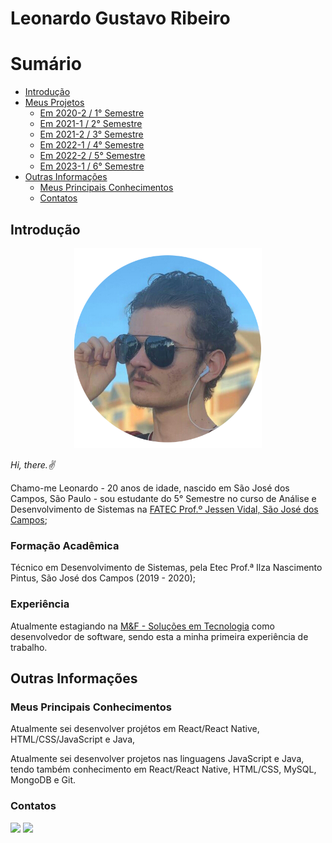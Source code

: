 # Leonardo Gustavo Ribeiro
# Sumário

- [Introdução](#introdução)
- [Meus Projetos](https://github.com/Leo0256/portfolio_tg_apis/blob/main/projects/README.md#meus-projetos)
  - [Em 2020-2 / 1° Semestre](https://github.com/Leo0256/portfolio_tg_apis/blob/main/projects/semestre1.md#em-2020-2--1-semestre)
  - [Em 2021-1 / 2° Semestre](https://github.com/Leo0256/portfolio_tg_apis/blob/main/projects/semestre2.md#em-2021-1--2-semestre)
  - [Em 2021-2 / 3° Semestre](https://github.com/Leo0256/portfolio_tg_apis/blob/main/projects/semestre3.md#em-2021-2--3-semestre)
  - [Em 2022-1 / 4° Semestre](https://github.com/Leo0256/portfolio_tg_apis/blob/main/projects/semestre4.md#em-2022-1--4-semestre)
  - [Em 2022-2 / 5° Semestre](https://github.com/Leo0256/portfolio_tg_apis/blob/main/projects/semestre5.md#em-2022-2--5-semestre)
  - [Em 2023-1 / 6° Semestre](https://github.com/Leo0256/portfolio_tg_apis/blob/main/projects/semestre6.md#em-2023-1--6-semestre)
- [Outras Informações](#outras-informa%C3%A7%C3%B5es)
  - [Meus Principais Conhecimentos](#meus-principais-conhecimentos)
  - [Contatos](#contatos)

## Introdução
<p align=center>
  <a href="https://github.com/Leo0256">
    <img width="300" src="https://github.com/Leo0256/portfolio_tg_apis/blob/main/images/perfil.png"/>
  </a>
</p>

*Hi, there.:v:*

Chamo-me Leonardo - 20 anos de idade, nascido em São José dos Campos, São Paulo - sou estudante do 5° Semestre no curso de Análise e Desenvolvimento de Sistemas na [FATEC Prof.º Jessen Vidal, São José dos Campos](https://fatecsjc-prd.azurewebsites.net/);

### Formação Acadêmica
Técnico em Desenvolvimento de Sistemas, pela Etec Prof.ª Ilza Nascimento Pintus, São José dos Campos (2019 - 2020);

### Experiência
Atualmente estagiando na [M&F - Soluções em Tecnologia](http://www.mfinformatica.com/) como desenvolvedor de software, sendo esta a minha primeira experiência de trabalho.

## Outras Informações
### Meus Principais Conhecimentos
Atualmente sei desenvolver projétos em React/React Native, HTML/CSS/JavaScript e Java, 

Atualmente sei desenvolver projetos nas linguagens JavaScript e Java, tendo também conhecimento em React/React Native, HTML/CSS, MySQL, MongoDB e Git.

### Contatos
[![](https://img.shields.io/badge/Github-white?style=flat&logo=github&logoColor=white&labelColor=black)](https://github.com/Leo0256 "Meu Perfil no Github") [![](https://img.shields.io/badge/LinkedIn-white?style=flat&logo=linkedin&logoColor=white&labelColor=0A66C2)](https://www.linkedin.com/in/leonardo-gustavo-ribeiro-ba23831b6/ "Meu Perfil no LinkedIn")